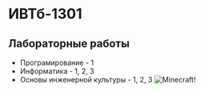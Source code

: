 # ИВТб-1301
## Лабораторные работы
- Програмирование - 1
- Информатика - 1, 2, 3
- Основы инженерной культуры - 1, 2, 3
![Minecraft!](https://i.imgur.com/hEYAyFz.jpeg)
